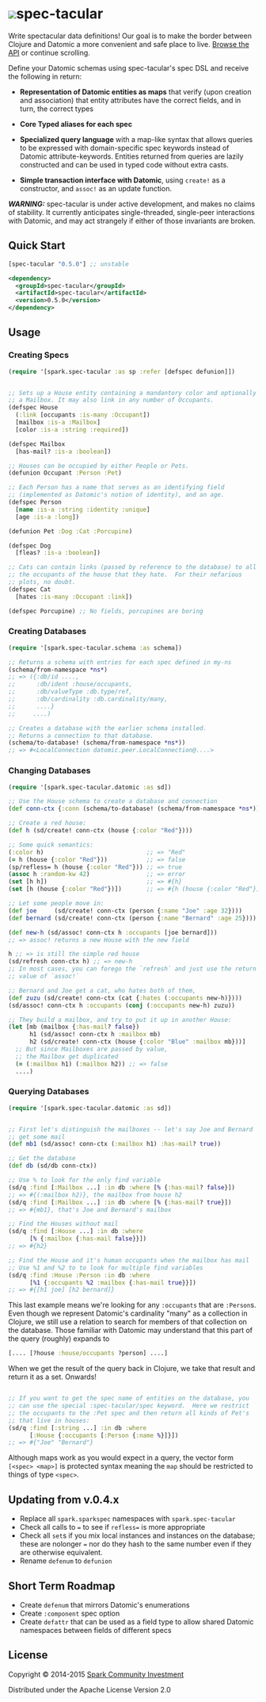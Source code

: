 # <a href="https://github.com/SparkFund/spec-tacular"><img src="https://avatars2.githubusercontent.com/u/7240335?v=3&s=200"></a>spec-tacular

Write spectacular data definitions!  Our goal is to make the border
between Clojure and Datomic a more convenient and safe place to live.
[Browse the API](http://sparkfund.github.io/spec-tacular) or continue
scrolling.

Define your Datomic schemas using spec-tacular's spec DSL and receive
the following in return:

* **Representation of Datomic entities as maps** that verify (upon
   creation and association) that entity attributes have the correct
   fields, and in turn, the correct types
   
* **Core Typed aliases for each spec**

* **Specialized query language** with a map-like syntax that allows
   queries to be expressed with domain-specific spec keywords instead
   of Datomic attribute-keywords.  Entities returned from queries are
   lazily constructed and can be used in typed code without extra
   casts.

* **Simple transaction interface with Datomic**, using `create!` as a
   constructor, and `assoc!` as an update function.

***WARNING:*** spec-tacular is under active development, and makes no
 claims of stability.  It currently anticipates single-threaded,
 single-peer interactions with Datomic, and may act strangely if
 either of those invariants are broken.

## Quick Start

```clojure
[spec-tacular "0.5.0"] ;; unstable
```

```xml
<dependency>
  <groupId>spec-tacular</groupId>
  <artifactId>spec-tacular</artifactId>
  <version>0.5.0</version>
</dependency>
```

## Usage

### Creating Specs

```clojure
(require '[spark.spec-tacular :as sp :refer [defspec defunion]])
```

```clojure

;; Sets up a House entity containing a mandantory color and optionally
;; a Mailbox. It may also link in any number of Occupants.
(defspec House
  (:link [occupants :is-many :Occupant])
  [mailbox :is-a :Mailbox]               
  [color :is-a :string :required])       

(defspec Mailbox
  [has-mail? :is-a :boolean])

;; Houses can be occupied by either People or Pets.
(defunion Occupant :Person :Pet)

;; Each Person has a name that serves as an identifying field
;; (implemented as Datomic's notion of identity), and an age.
(defspec Person
  [name :is-a :string :identity :unique]
  [age :is-a :long])

(defunion Pet :Dog :Cat :Porcupine)

(defspec Dog
  [fleas? :is-a :boolean])

;; Cats can contain links (passed by reference to the database) to all
;; the occupants of the house that they hate.  For their nefarious
;; plots, no doubt.
(defspec Cat
  [hates :is-many :Occupant :link])

(defspec Porcupine) ;; No fields, porcupines are boring
```

### Creating Databases
```clojure
(require '[spark.spec-tacular.schema :as schema])
```

```clojure
;; Returns a schema with entries for each spec defined in my-ns
(schema/from-namespace *ns*)
;; => ({:db/id ....,
;;      :db/ident :house/occupants,
;;      :db/valueType :db.type/ref,
;;      :db/cardinality :db.cardinality/many,
;;      ....}
;;     ....)

;; Creates a database with the earlier schema installed.
;; Returns a connection to that database.
(schema/to-database! (schema/from-namespace *ns*))
;; => #<LocalConnection datomic.peer.LocalConnection@....>
```

### Changing Databases
```clojure
(require '[spark.spec-tacular.datomic :as sd])
```

```clojure
;; Use the House schema to create a database and connection
(def conn-ctx {:conn (schema/to-database! (schema/from-namespace *ns*))})

;; Create a red house:
(def h (sd/create! conn-ctx (house {:color "Red"})))

;; Some quick semantics:
(:color h)                             ;; => "Red"
(= h (house {:color "Red"}))           ;; => false
(sp/refless= h (house {:color "Red"})) ;; => true
(assoc h :random-kw 42)                ;; => error
(set [h h])                            ;; => #{h}
(set [h (house {:color "Red"})])       ;; => #{h (house {:color "Red"})}

;; Let some people move in:
(def joe     (sd/create! conn-ctx (person {:name "Joe" :age 32})))
(def bernard (sd/create! conn-ctx (person {:name "Bernard" :age 25})))

(def new-h (sd/assoc! conn-ctx h :occupants [joe bernard]))
;; => assoc! returns a new House with the new field

h ;; => is still the simple red house
(sd/refresh conn-ctx h) ;; => new-h
;; In most cases, you can forego the `refresh` and just use the return
;; value of `assoc!`

;; Bernard and Joe get a cat, who hates both of them,
(def zuzu (sd/create! conn-ctx (cat {:hates (:occupants new-h)})))
(sd/assoc! conn-ctx h :occupants (conj (:occupants new-h) zuzu))

;; They build a mailbox, and try to put it up in another House:
(let [mb (mailbox {:has-mail? false})
      h1 (sd/assoc! conn-ctx h :mailbox mb)
      h2 (sd/create! conn-ctx (house {:color "Blue" :mailbox mb}))]
  ;; But since Mailboxes are passed by value,
  ;; the Mailbox get duplicated
  (= (:mailbox h1) (:mailbox h2)) ;; => false
  ....)
````

### Querying Databases
```clojure
(require '[spark.spec-tacular.datomic :as sd])
```

```clojure

;; First let's distinguish the mailboxes -- let's say Joe and Bernard
;; get some mail
(def mb1 (sd/assoc! conn-ctx (:mailbox h1) :has-mail? true))

;; Get the database
(def db (sd/db conn-ctx))

;; Use % to look for the only find variable
(sd/q :find [:Mailbox ...] :in db :where [% {:has-mail? false}])
;; => #{(:mailbox h2)}, the mailbox from house h2
(sd/q :find [:Mailbox ...] :in db :where [% {:has-mail? true}])
;; => #{mb1}, that's Joe and Bernard's mailbox

;; Find the Houses without mail
(sd/q :find [:House ...] :in db :where
      [% {:mailbox {:has-mail false}}])
;; => #{h2}

;; Find the House and it's human occupants when the mailbox has mail
;; Use %1 and %2 to to look for multiple find variables
(sd/q :find :House :Person :in db :where
      [%1 {:occupants %2 :mailbox {:has-mail true}}])
;; => #{[h1 joe] [h2 bernard]}
```

This last example means we're looking for any `:occupants` that are
`:Person`s.  Even though we represent Datomic's cardinality "many" as
a collection in Clojure, we still use a relation to search for members
of that collection on the database.  Those familiar with Datomic may
understand that this part of the query (roughly) expands to

```clojure
[.... [?house :house/occupants ?person] ....]
```

When we get the result of the query back in Clojure, we take that
result and return it as a set.  Onwards!

```clojure

;; If you want to get the spec name of entities on the database, you
;; can use the special :spec-tacular/spec keyword.  Here we restrict
;; the occupants to the :Pet spec and then return all kinds of Pet's
;; that live in houses:
(sd/q :find [:string ...] :in db :where
      [:House {:occupants [:Person {:name %}]}])
;; => #{"Joe" "Bernard"}

```

Although maps work as you would expect in a query, the vector form
`[<spec> <map>]` is protected syntax meaning the `map` should be
restricted to things of type `<spec>`.

## Updating from v.0.4.x

* Replace all `spark.sparkspec` namespaces with `spark.spec-tacular`
* Check all calls to `=` to see if `refless=` is more appropriate
* Check all `set`s if you mix local instances and instances on the
  database; these are nolonger `=` nor do they hash to the same number
  even if they are otherwise equivalent.
* Rename `defenum` to `defunion`

## Short Term Roadmap

* Create `defenum` that mirrors Datomic's enumerations
* Create `:component` spec option
* Create `defattr` that can be used as a field type to allow shared
Datomic namespaces between fields of different specs

## License

Copyright © 2014-2015 [Spark Community Investment](https://www.sparkfund.co)

Distributed under the Apache License Version 2.0
